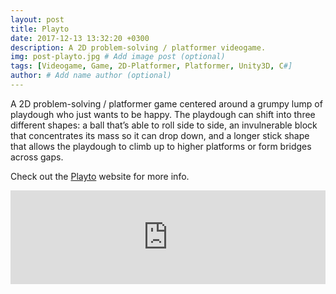 ```yaml
---
layout: post
title: Playto
date: 2017-12-13 13:32:20 +0300
description: A 2D problem-solving / platformer videogame.
img: post-playto.jpg # Add image post (optional)
tags: [Videogame, Game, 2D-Platformer, Platformer, Unity3D, C#]
author: # Add name author (optional)
---
```


A 2D problem-solving / platformer game centered around a grumpy lump of playdough who just wants to be happy. The playdough can shift into three different shapes: a ball that’s able to roll side to side, an invulnerable block that concentrates its mass so it can drop down, and a longer stick shape that allows the playdough to climb up to higher platforms or form bridges across gaps.

Check out the [Playto][playto-site] website for more info.

<iframe width="100%" src="https://www.youtube.com/embed/3oDPTKcFKlY" frameborder="0" gesture="media" allow="encrypted-media" allowfullscreen></iframe>

[playto-site]: https://dreamingbento.github.io
